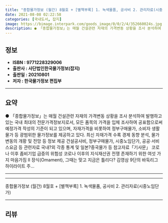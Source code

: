 ```yaml
---
title: "종합물가정보 (월간) 8월호 + [별책부록] 1. 녹색물품, 공사비 2. 관리자료(시중노임단가)"
date: 2021-08-08 02:22:58
categories: [국내도서, 잡지]
image: https://bimage.interpark.com/goods_image/0/0/2/4/352660024s.jpg
description: ● 「종합물가정보」는 매월 건설관련 자재의 가격변동 상황을 조사 분석하여 발행하고 있는 국내 최대의 전문가격정보지로서, 모든 품목의 가격을 입체 조사하여 공표함으로써 예정가격 작성의 기준이 되고 있으며, 자재가격을 비롯하여 정부구매물가, 소비자 생활물가 등 광범위한 물가정보를 제공하
---
```


## **정보**

- **ISBN : 9771228329006**
- **출판사 : 사단법인한국물가정보(잡지)**
- **출판일 : 20210801**
- **저자 : 한국물가정보 편집부**

------



## **요약**

●  「종합물가정보」는 매월 건설관련 자재의 가격변동 상황을 조사 분석하여 발행하고 있는 국내 최대의 전문가격정보지로서, 모든 품목의 가격을 입체 조사하여 공표함으로써 예정가격  작성의 기준이 되고 있으며, 자재가격을 비롯하여 정부구매물가, 소비자 생활물가 등 광범위한 물가정보를 제공하고 있다.  최신 자재가격 수록 경제 동향 분석, 물가변동의 개황 및 전망 등 정보 제공 건설공사비, 정부구매물가, 시중노임단가, 공공·서비스요금 등 관련자료  국내?외 각종 통계 및 일본?중국물가 등 참고자료「기사문」 코로나 이후 좀비기업 급증의 위험성 코로나 이후의 지식재산권 전쟁 존재하기 위한 여섯 가지 마음가짐 Ⅱ 장식(Omament), 그때는 맞고 지금은 틀리다? 김영삼 9단의 바둑리그 하이라이트 주...

------



------


종합물가정보 (월간) 8월호 + [별책부록] 1. 녹색물품, 공사비 2. 관리자료(시중노임단가) 

------


## **리뷰** 

